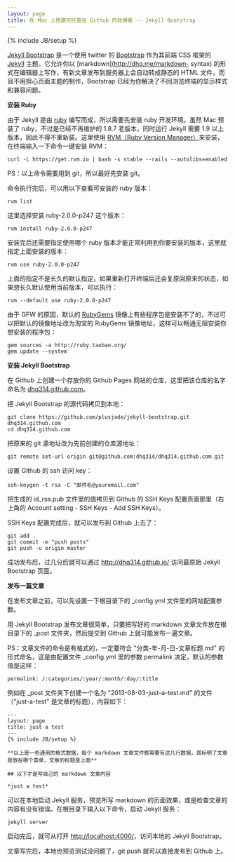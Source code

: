 ```yaml
---
layout: page
title: 在 Mac 上搭建可托管在 Github 的轻博客 -- Jekyll Bootstrap
---
```

{% include JB/setup %}

[Jekyll Bootstrap](http://jekyllbootstrap.com/) 是一个使用 twitter 的
[Bootstrap](http://twitter.github.io/bootstrap/) 作为其前端 CSS 框架的
[Jekyll](http://jekyllrb.com/) 主题。它允许你以 [markdown](http://dhq.me/markdown-
syntax) 的形式在编辑器上写作，有新文章发布到服务器上会自动转成静态的 HTML 文件，而且不用担心页面主题的制作，Bootstrap
已经为你解决了不同浏览终端的显示样式和兼容问题。

**安装 Ruby**

由于 Jekyll 是由 [ruby](http://www.ruby-lang.org/) 编写而成，所以需要先安装 ruby 开发环境。虽然 Mac
预装了 ruby，不过是已经不再维护的 1.8.7 老版本，同时运行 Jekyll 需要 1.9 以上版本，因此不得不重新装。这里使用 [RVM（Ruby
Version Manager）](https://rvm.io/)来安装，在终端输入一下命令一键安装 RVM：

    
    
    curl -L https://get.rvm.io | bash -s stable --rails --autolibs=enabled
    

PS：以上命令需要用到 git，所以最好先安装 git。

命令执行完后，可以用以下查看可安装的 ruby 版本：

    
    
    rvm list
    

这里选择安装 ruby-2.0.0-p247 这个版本：

    
    
    rvm install ruby-2.0.0-p247
    

安装完后还需要指定使用哪个 ruby 版本才能正常利用到你要安装的版本，这里就指定上面安装的版本：

    
    
    rvm use ruby-2.0.0-p247
    

上面的指定不是长久的默认指定，如果重新打开终端后还会复原回原来的状态，如果想长久默认使用当前版本，可以执行：

    
    
    rvm --default use ruby-2.0.0-p247
    

由于 GFW 的原因，默认的 [RubyGems](http://rubygems.org/)
镜像上有些程序包是安装不了的，不过可以把默认的镜像地址改为淘宝的 RubyGems 镜像地址，这样可以畅通无阻安装你想安装的程序包：

    
    
    gem sources -a http://ruby.taobao.org/
    gem update --system
    

**安装 Jekyll Bootstrap**

在 Github 上创建一个存放你的 Github Pages 网站的仓库，这里把该仓库的名字命名为
[dhq314.github.com](http://dhq314.github.com/)。

把 Jekyll Bootstrap 的源代码拷贝到本地：

    
    
    git clone https://github.com/plusjade/jekyll-bootstrap.git dhq314.github.com
    cd dhq314.github.com
    

把原来的 git 源地址改为先前创建的仓库源地址：

    
    
    git remote set-url origin git@github.com:dhq314/dhq314.github.com.git
    

设置 Github 的 ssh 访问 key：

    
    
    ssh-keygen -t rsa -C "邮件名@youremail.com"
    

把生成的 id_rsa.pub 文件里的值拷贝到 Github 的 SSH Keys 配置页面那里（右上角的 Account setting - SSH
Keys - Add SSH Keys）。

SSH Keys 配置完成后，就可以发布到 Github 上去了：

    
    
    git add .
    git commit -m "push posts"
    git push -u origin master
    

成功发布后，过几分后就可以通过 <http://dhq314.github.io/> 访问最原始 Jekyll Bootstrap 页面。

**发布一篇文章**

在发布文章之前，可以先设置一下根目录下的 _config.yml 文件里的网站配置参数。

用 Jekyll Bootstrap 发布文章很简单，只要把写好的 markdown 文章文件放在根目录下的 _post 文件夹，然后提交到 Github
上就可能发布一遍文章。

PS：文章文件的命令是有格式的，一定要符合 "分类-年-月-日-文章标题.md" 的形式命名，这是由配置文件 _config.yml 里的参数
permalink 决定，默认的参数值是这样：

    
    
    permalink: /:categories/:year/:month/:day/:title 
    

例如在 _post 文件夹下创建一个名为 "2013-08-03-just-a-test.md" 的文件（"just-a-test"
是文章的标题），内容如下：

    
    
    ---
    layout: page
    title: just a test
    ---
    {% include JB/setup %}
    
    **以上是一些通用的格式数据，每个 markdown 文章文件都需要有这几行数据，其标明了文章是放在哪个菜单，文章的标题是上面**
    
    ## 以下才是写自己的 markdown 文章内容
    
    *just a test*
    
    

可以在本地启动 Jekyll 服务，预览所写 markdown 的页面效果，或是检查文章的内容有没有错误。在根目录下输入以下命令，启动 Jekyll 服务：

    
    
    jekyll server

启动完后，就可从打开 <http://localhost:4000/>，访问本地的 Jekyll Bootstrap。

文章写完后，本地也预览测试没问题了，git push 就可以直接发布到 Github 上。


